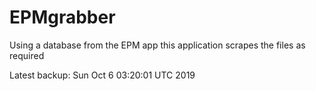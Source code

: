 # EPMgrabber
Using a database from the EPM app this application scrapes the files as required


Latest backup: Sun Oct 6 03:20:01 UTC 2019
